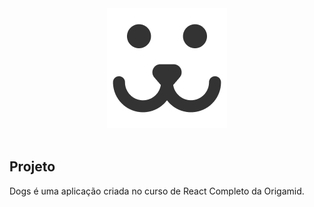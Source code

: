 <div align="center">
    <img src="./logo_readme.png">
</div>

</br>

<h2>Projeto</h2>
<p> Dogs é uma aplicação criada no curso de React Completo da Origamid.</p>

